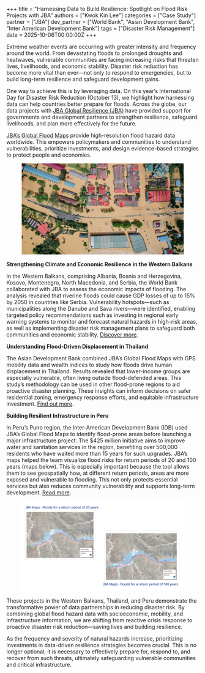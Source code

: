 +++
title = "Harnessing Data to Build Resilience: Spotlight on Flood Risk Projects with JBA"
authors = ["Kwok Kin Lee"]
categories = ["Case Study"]
partner = ["JBA"]
dev_partner = ["World Bank", "Asian Development Bank", "Inter American Development Bank"]
tags = ["Disaster Risk Management"]
date = 2025-10-06T00:00:00Z
+++

Extreme weather events are occurring with greater intensity and frequency around the world. From devastating floods to prolonged droughts and heatwaves, vulnerable communities are facing increasing risks that threaten lives, livelihoods, and economic stability. Disaster risk reduction has become more vital than ever—not only to respond to emergencies, but to build long-term resilience and safeguard development gains.

One way to achieve this is by leveraging data. On this year’s International Day for Disaster Risk Reduction (October 13), we highlight how harnessing data can help countries better prepare for floods. Across the globe, our data projects with [JBA Global Resilience (JBA)](https://jbagr.com/) have provided support for governments and development partners to strengthen resilience, safeguard livelihoods, and plan more effectively for the future.

[JBA’s Global Flood Maps](https://jbagr.com/digital-tools/global-flood-maps/) provide high-resolution flood hazard data worldwide. This empowers policymakers and communities to understand vulnerabilities, prioritize investments, and design evidence-based strategies to protect people and economies.

<figure style="text-align: center;">
  <img src="harnessing-data-to-build-resilience-spotlight-on-flood-risk-projects-with-jba_thumbnail.png" alt="DRR Day Thumbnail" style="max-width: 100%;">
</figure>


**Strengthening Climate and Economic Resilience in the Western Balkans**

In the Western Balkans, comprising Albania, Bosnia and Herzegovina, Kosovo, Montenegro, North Macedonia, and Serbia, the World Bank collaborated with JBA to assess the economic impacts of flooding. The analysis revealed that riverine floods could cause GDP losses of up to 15% by 2050 in countries like Serbia. Vulnerability hotspots—such as municipalities along the Danube and Sava rivers—were identified, enabling targeted policy recommendations such as investing in regional early warning systems to monitor and forecast natural hazards in high-risk areas, as well as implementing disaster risk management plans to safeguard both communities and economic stability.  [Discover more](https://datapartnership.org/updates/assessing-how-floods-affect-economic-growththe-case-of-the-western-balkans/).

**Understanding Flood-Driven Displacement in Thailand**

The Asian Development Bank combined JBA’s Global Flood Maps with GPS mobility data and wealth indices to study how floods drive human displacement in Thailand. Results revealed that lower-income groups are especially vulnerable, often living outside flood-defended areas. This study’s methodology can be used in other flood-prone regions to aid proactive disaster planning. These insights can inform decisions on safer residential zoning, emergency response efforts, and equitable infrastructure investment. [Find out more](https://datapartnership.org/updates/mapping-vulnerability-and-mobility-leveraging-digital-data-to-inform-flood-displacement-and-resilience-planning/).

**Building Resilient Infrastructure in Peru**

In Peru’s Puno region, the Inter-American Development Bank (IDB) used JBA’s Global Flood Maps to identify flood-prone areas before launching a major infrastructure project. The $425 million initiative aims to improve water and sanitation services in the region, benefiting over 500,000 residents who have waited more than 15 years for such upgrades. JBA’s maps helped the team visualize flood risks for return periods of 20 and 100 years (maps below). This is especially important because the tool allows them to see geospatially how, at different return periods, areas are more exposed and vulnerable to flooding. This not only protects essential services but also reduces community vulnerability and supports long-term development. [Read more](https://datapartnership.org/updates/assessing-flood-risks-in-peru/).

<figure style="text-align: center;">
  <img src="harnessing-data-to-build-resilience-spotlight-on-flood-risk-projects-with-jba_figure1.png" alt="DRR Day Thumbnail" style="max-width: 100%;">
</figure>

These projects in the Western Balkans, Thailand, and Peru demonstrate the transformative power of data partnerships in reducing disaster risk. By combining global flood hazard data with socioeconomic, mobility, and infrastructure information, we are shifting from reactive crisis response to proactive disaster risk reduction—saving lives and building resilience. 

As the frequency and severity of natural hazards increase, prioritizing investments in data-driven resilience strategies becomes crucial. This is no longer optional; it is necessary to effectively prepare for, respond to, and recover from such threats, ultimately safeguarding vulnerable communities and critical infrastructure. 


